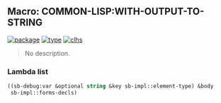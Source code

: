 ## Macro: COMMON-LISP:WITH-OUTPUT-TO-STRING
[![package](https://img.shields.io/badge/Package-COMMON--LISP-5f9ea0.svg?style=social&colorA=999999)](../) [![type](https://img.shields.io/badge/Type-Macro-5f9ea0.svg?style=social&colorA=999999)](../#macro) [![clhs](https://img.shields.io/badge/CLHS-WITH--OUTPUT--TO--STRING-5f9ea0.svg?style=social&colorA=999999)](http://www.lispworks.com/documentation/HyperSpec/Body/m_w_out_.htm) 

> No description.

### Lambda list
```cl
((sb-debug:var &optional string &key sb-impl::element-type) &body
 sb-impl::forms-decls)
```
